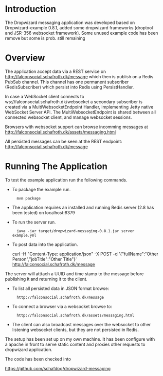 # Introduction

The Dropwizard messaging application was developed based on Dropwizard-example 0.8.1, 
added some dropwizard frameworks (droptool and JSR-356 websocket framework). 
Some unused example code has been remove but some is prob. still remaining

# Overview
  
The application accept data via a REST service on http://falconsocial.schafroth.dk/message which then is publish on a Redis PubSub channel. 
This channel has one permanent subscriber (RedisSubscriber) which persist into Redis using PersistHandler.

In case a WebSocket client connects to ws://falconsocial.schafroth.dk/websocket a secondary subscriber is created via a MultiWebsocketEndpoint Handler, 
implementing Jetty native WebSocket Server API. The MultiWebsocketEndpoint is shared between all connected websocket client, 
and manage websocket sessions. 

Browsers with websocket support can browse incomming messages at http://falconsocial.schafroth.dk/assets/messaging.html

All persisted messages can be seen at the REST endpoint: http://falconsocial.schafroth.dk/message

# Running The Application

To test the example application run the following commands.

* To package the example run.

        mvn package

* The application requires an installed and running Redis server (2.8 has been tested) on localhost:6379

* To run the server run.

        java -jar target/dropwizard-messaging-0.8.1.jar server example.yml

* To post data into the application.

	curl -H "Content-Type: application/json" -X POST -d '{"fullName":"Other Person","jobTitle":"Other Title"}' http://falconsocial.schafroth.dk/message

The server will atttach a UUID and time stamp to the message before publishing it and returning it to the client.
	
* To list all persisted data in JSON format browse:

        http://falconsocial.schafroth.dk/message

* To connect a browser via a websocket browse to:
  
        http://falconsocial.schafroth.dk/assets/messaging.html 

* The client can also broadcast messages over the websocket to other listening websocket clients, but they are not persisted in Redis. 

The setup has been set up on my own machine. It has been configure with a apache in front to serve static content and 
proxies other requests to dropwizard application.

The code has been checked into 

https://github.com/schafdog/dropwizard-messaging


